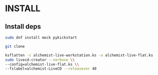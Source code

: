 # INSTALL
## Install deps
```sh
sudo dnf install mock pykickstart
```
```sh
git clone

ksflatten -c alchemist-live-workstation.ks -o alchemist-live-flat.ks
sudo livecd-creator --verbose \\
--config=alchemist-live-flat.ks \\
--fslabel=alchemist-LiveCD --releasever 40
```
